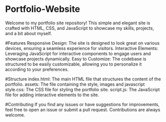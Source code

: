 # Portfolio-Website

Welcome to my portfolio site repository! This simple and elegant site is crafted with HTML, CSS, and JavaScript to showcase my skills, projects, and a bit about myself.

#Features
Responsive Design: The site is designed to look great on various devices, ensuring a seamless experience for visitors.
Interactive Elements: Leveraging JavaScript for interactive components to engage users and showcase projects dynamically.
Easy to Customize: The codebase is structured to be easily customizable, allowing you to personalize it according to your preferences.

#Structure
index.html: The main HTML file that structures the content of the portfolio.
assets: The file containing the style, images and javascript
style.css: The CSS file for styling the portfolio site.
script.js: The JavaScript file for adding interactive elements to the site.

#Contributing
If you find any issues or have suggestions for improvements, feel free to open an issue or submit a pull request. Contributions are always welcome.
